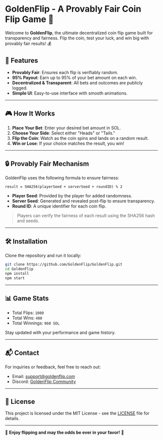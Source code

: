 # GoldenFlip - A Provably Fair Coin Flip Game 🎲

Welcome to **GoldenFlip**, the ultimate decentralized coin flip game built for transparency and fairness. Flip the coin, test your luck, and win big with provably fair results! 💰

## 🚀 Features

- **Provably Fair**: Ensures each flip is verifiably random.
- **95% Payout**: Earn up to 95% of your bet amount on each win.
- **Decentralized & Transparent**: All bets and outcomes are publicly logged.
- **Simple UI**: Easy-to-use interface with smooth animations.

---

## 🎮 How It Works

1. **Place Your Bet**: Enter your desired bet amount in SOL.
2. **Choose Your Side**: Select either "Heads" or "Tails."
3. **Flip the Coin**: Watch as the coin spins and lands on a random result.
4. **Win or Lose**: If your choice matches the result, you win!

---

## 🔒 Provably Fair Mechanism
GoldenFlip uses the following formula to ensure fairness:

```
result = SHA256(playerSeed + serverSeed + roundID) % 2
```

- **Player Seed**: Provided by the player for added randomness.
- **Server Seed**: Generated and revealed post-flip to ensure transparency.
- **Round ID**: A unique identifier for each coin flip.

> Players can verify the fairness of each result using the SHA256 hash and seeds.

---

## 🛠️ Installation

Clone the repository and run it locally:

```bash
git clone https://github.com/GoldenFlip/GoldenFlip.git
cd GoldenFlip
npm install
npm start
```

---

## 📊 Game Stats

- Total Flips: `1000`
- Total Wins: `480`
- Total Winnings: `960 SOL`

Stay updated with your performance and game history.

---

## 📬 Contact

For inquiries or feedback, feel free to reach out:
- Email: support@goldenflip.com
- Discord: [GoldenFlip Community](https://discord.gg/goldenflip)

---

## 📜 License

This project is licensed under the MIT License - see the [LICENSE](LICENSE) file for details.

---

🌟 **Enjoy flipping and may the odds be ever in your favor!** 🌟
